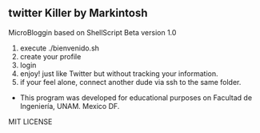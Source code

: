 twitter Killer by Markintosh
---------------
MicroBloggin based on ShellScript
Beta version 1.0

1) execute ./bienvenido.sh
2) create your profile
3) login
4) enjoy! just like Twitter but without tracking your information.
5) if your feel alone, connect another dude via ssh to the same folder.

- This program was developed for educational purposes on Facultad de Ingeniería, UNAM. Mexico DF.

MIT LICENSE
